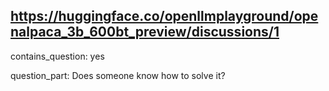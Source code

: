 ## https://huggingface.co/openllmplayground/openalpaca_3b_600bt_preview/discussions/1

contains_question: yes

question_part: Does someone know how to solve it?